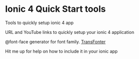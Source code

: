 # Ionic 4 Quick Start tools

Tools to quickly setup ionic 4 app

URL and YouTube links to quickly setup your ionic 4 application

@font-face generator for font family.
[TransFonter](https://transfonter.org/)

Hit me up for help on how to include it in your ionic app
